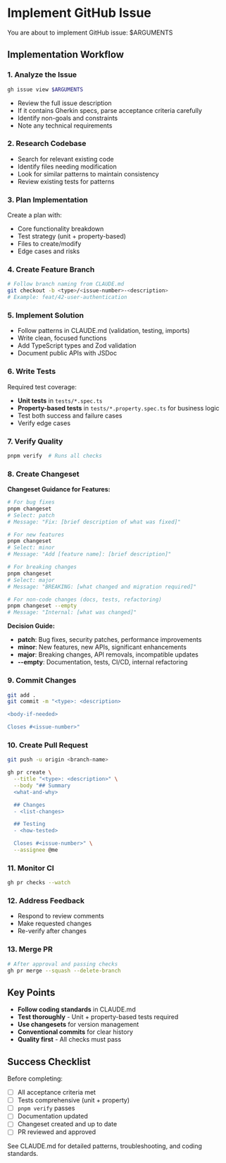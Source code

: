 # Implement GitHub Issue

You are about to implement GitHub issue: $ARGUMENTS

## Implementation Workflow

### 1. Analyze the Issue

```bash
gh issue view $ARGUMENTS
```

- Review the full issue description
- If it contains Gherkin specs, parse acceptance criteria carefully
- Identify non-goals and constraints
- Note any technical requirements

### 2. Research Codebase

- Search for relevant existing code
- Identify files needing modification
- Look for similar patterns to maintain consistency
- Review existing tests for patterns

### 3. Plan Implementation

Create a plan with:

- Core functionality breakdown
- Test strategy (unit + property-based)
- Files to create/modify
- Edge cases and risks

### 4. Create Feature Branch

```bash
# Follow branch naming from CLAUDE.md
git checkout -b <type>/<issue-number>-<description>
# Example: feat/42-user-authentication
```

### 5. Implement Solution

- Follow patterns in CLAUDE.md (validation, testing, imports)
- Write clean, focused functions
- Add TypeScript types and Zod validation
- Document public APIs with JSDoc

### 6. Write Tests

Required test coverage:

- **Unit tests** in `tests/*.spec.ts`
- **Property-based tests** in `tests/*.property.spec.ts` for business logic
- Test both success and failure cases
- Verify edge cases

### 7. Verify Quality

```bash
pnpm verify  # Runs all checks
```

### 8. Create Changeset

**Changeset Guidance for Features:**

```bash
# For bug fixes
pnpm changeset
# Select: patch
# Message: "Fix: [brief description of what was fixed]"

# For new features
pnpm changeset
# Select: minor
# Message: "Add [feature name]: [brief description]"

# For breaking changes
pnpm changeset
# Select: major
# Message: "BREAKING: [what changed and migration required]"

# For non-code changes (docs, tests, refactoring)
pnpm changeset --empty
# Message: "Internal: [what was changed]"
```

**Decision Guide:**

- **patch**: Bug fixes, security patches, performance improvements
- **minor**: New features, new APIs, significant enhancements
- **major**: Breaking changes, API removals, incompatible updates
- **--empty**: Documentation, tests, CI/CD, internal refactoring

### 9. Commit Changes

```bash
git add .
git commit -m "<type>: <description>

<body-if-needed>

Closes #<issue-number>"
```

### 10. Create Pull Request

```bash
git push -u origin <branch-name>

gh pr create \
  --title "<type>: <description>" \
  --body "## Summary
  <what-and-why>

  ## Changes
  - <list-changes>

  ## Testing
  - <how-tested>

  Closes #<issue-number>" \
  --assignee @me
```

### 11. Monitor CI

```bash
gh pr checks --watch
```

### 12. Address Feedback

- Respond to review comments
- Make requested changes
- Re-verify after changes

### 13. Merge PR

```bash
# After approval and passing checks
gh pr merge --squash --delete-branch
```

## Key Points

- **Follow coding standards** in CLAUDE.md
- **Test thoroughly** - Unit + property-based tests required
- **Use changesets** for version management
- **Conventional commits** for clear history
- **Quality first** - All checks must pass

## Success Checklist

Before completing:

- [ ] All acceptance criteria met
- [ ] Tests comprehensive (unit + property)
- [ ] `pnpm verify` passes
- [ ] Documentation updated
- [ ] Changeset created and up to date
- [ ] PR reviewed and approved

See CLAUDE.md for detailed patterns, troubleshooting, and coding standards.
